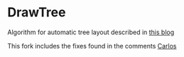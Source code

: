 # DrawTree
Algorithm for automatic tree layout described in [this blog](https://rachel53461.wordpress.com/2014/04/20/algorithm-for-drawing-trees/)

This fork includes the fixes found in the comments [Carlos](https://rachel53461.wordpress.com/2014/04/20/algorithm-for-drawing-trees/#comment-2688)

